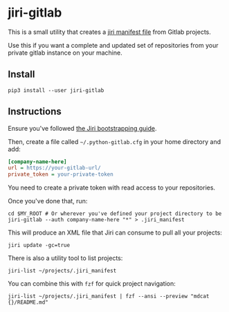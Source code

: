 # jiri-gitlab

This is a small utility that creates a [jiri manifest file](https://fuchsia.googlesource.com/jiri/) 
from Gitlab projects.

Use this if you want a complete and updated set of repositories from your private gitlab instance 
on your machine.

## Install

`pip3 install --user jiri-gitlab`

## Instructions

Ensure you've followed [the Jiri bootstrapping guide](https://fuchsia.googlesource.com/jiri/#quickstart).

Then, create a file called `~/.python-gitlab.cfg` in your home directory and add:

```cfg
[company-name-here]
url = https://your-gitlab-url/
private_token = your-private-token

```

You need to create a private token with read access to your repositories.

Once you've done that, run:

```
cd $MY_ROOT # Or wherever you've defined your project directory to be
jiri-gitlab --auth company-name-here "*" > .jiri_manifest
```

This will produce an XML file that Jiri can consume to pull all your projects:

```
jiri update -gc=true
```

There is also a utility tool to list projects:

```
jiri-list ~/projects/.jiri_manifest
```

You can combine this with `fzf` for quick project navigation:

```
jiri-list ~/projects/.jiri_manifest | fzf --ansi --preview "mdcat {}/README.md"
```
